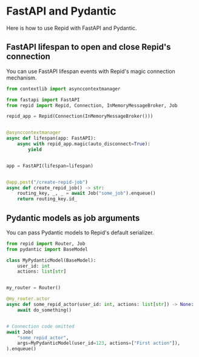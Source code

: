# FastAPI and Pydantic

Here is how to use Repid with FastAPI and Pydantic.

## FastAPI lifespan to open and close Repid's connection

You can use FastAPI lifespan events with Repid's magic connection mechanism.

```python hl_lines="11"
from contextlib import asynccontextmanager

from fastapi import FastAPI
from repid import Repid, Connection, InMemoryMessageBroker, Job

repid_app = Repid(Connection(InMemoryMessageBroker()))


@asynccontextmanager
async def lifespan(app: FastAPI):
    async with repid_app.magic(auto_disconnect=True):
        yield


app = FastAPI(lifespan=lifespan)


@app.post("/create-repid-job")
async def create_repid_job() -> str:
    routing_key, _, _ = await Job("some_job").enqueue()
    return routing_key.id_
```

## Pydantic models as job arguments

You can pass Pydantic models to Repid's default serializer.

```python
from repid import Router, Job
from pydantic import BaseModel

class MyPydanticModel(BaseModel):
    user_id: int
    actions: list[str]


my_router = Router()

@my_router.actor
async def some_repid_actor(user_id: int, actions: list[str]) -> None:
    await do_something()


# Connection code omitted
await Job(
    "some_repid_actor",
    args=MyPydanticModel(user_id=123, actions=["First action"]),
).enqueue()
```
